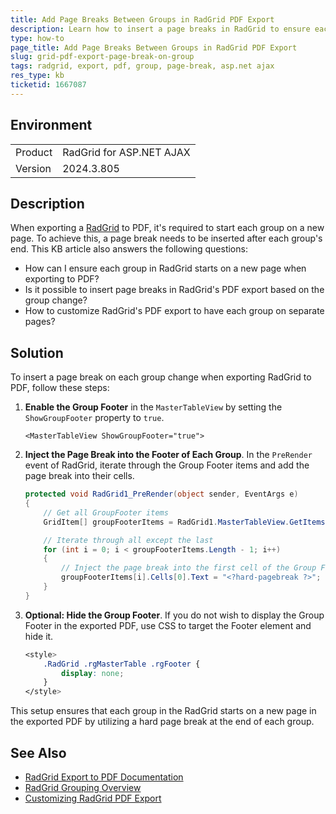 ```yaml
---
title: Add Page Breaks Between Groups in RadGrid PDF Export
description: Learn how to insert a page breaks in RadGrid to ensure each group starts on a new page.
type: how-to
page_title: Add Page Breaks Between Groups in RadGrid PDF Export
slug: grid-pdf-export-page-break-on-group
tags: radgrid, export, pdf, group, page-break, asp.net ajax
res_type: kb
ticketid: 1667087
---
```


## Environment

<table>
<tbody>
<tr>
<td>Product</td>
<td>RadGrid for ASP.NET AJAX</td>
</tr>
<tr>
<td>Version</td>
<td>2024.3.805</td>
</tr>
</tbody>
</table>

## Description

When exporting a [RadGrid](https://docs.telerik.com/devtools/aspnet-ajax/controls/grid/functionality/exporting/overview) to PDF, it's required to start each group on a new page. To achieve this, a page break needs to be inserted after each group's end. This KB article also answers the following questions:
- How can I ensure each group in RadGrid starts on a new page when exporting to PDF?
- Is it possible to insert page breaks in RadGrid's PDF export based on the group change?
- How to customize RadGrid's PDF export to have each group on separate pages?

## Solution

To insert a page break on each group change when exporting RadGrid to PDF, follow these steps:

1. **Enable the Group Footer** in the `MasterTableView` by setting the `ShowGroupFooter` property to `true`.

    ````ASPX
    <MasterTableView ShowGroupFooter="true">
    ````

2. **Inject the Page Break into the Footer of Each Group**. In the `PreRender` event of RadGrid, iterate through the Group Footer items and add the page break into their cells.

    ````C#
    protected void RadGrid1_PreRender(object sender, EventArgs e)
    {
        // Get all GroupFooter items
        GridItem[] groupFooterItems = RadGrid1.MasterTableView.GetItems(GridItemType.GroupFooter);

        // Iterate through all except the last
        for (int i = 0; i < groupFooterItems.Length - 1; i++)
        {
            // Inject the page break into the first cell of the Group Footer
            groupFooterItems[i].Cells[0].Text = "<?hard-pagebreak ?>";
        }
    }
    ````

3. **Optional: Hide the Group Footer**. If you do not wish to display the Group Footer in the exported PDF, use CSS to target the Footer element and hide it.

    ````CSS
    <style>
        .RadGrid .rgMasterTable .rgFooter {
            display: none;
        }
    </style>
    ````

This setup ensures that each group in the RadGrid starts on a new page in the exported PDF by utilizing a hard page break at the end of each group.

## See Also

- [RadGrid Export to PDF Documentation](https://docs.telerik.com/devtools/aspnet-ajax/controls/grid/functionality/exporting/export-formats/export-to-pdf)
- [RadGrid Grouping Overview](https://docs.telerik.com/devtools/aspnet-ajax/controls/grid/data-editing/grouping/grouping)
- [Customizing RadGrid PDF Export](https://docs.telerik.com/devtools/aspnet-ajax/controls/grid/functionality/exporting/export-to-pdf/pdf-export-customization)
